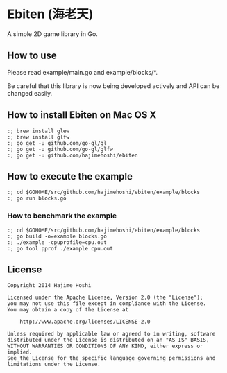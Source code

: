 # Ebiten (海老天)

A simple 2D game library in Go.

## How to use

Please read example/main.go and example/blocks/*.

Be careful that this library is now being developed actively and API can be
changed easily.

## How to install Ebiten on Mac OS X

```
:; brew install glew
:; brew install glfw
:; go get -u github.com/go-gl/gl
:; go get -u github.com/go-gl/glfw
:; go get -u github.com/hajimehoshi/ebiten
```

## How to execute the example

```
:; cd $GOHOME/src/github.com/hajimehoshi/ebiten/example/blocks
:; go run blocks.go
```

### How to benchmark the example

```
:; cd $GOHOME/src/github.com/hajimehoshi/ebiten/example/blocks
:; go build -o=example blocks.go
:; ./example -cpuprofile=cpu.out
:; go tool pprof ./example cpu.out
```

## License

```
Copyright 2014 Hajime Hoshi

Licensed under the Apache License, Version 2.0 (the "License");
you may not use this file except in compliance with the License.
You may obtain a copy of the License at

    http://www.apache.org/licenses/LICENSE-2.0

Unless required by applicable law or agreed to in writing, software
distributed under the License is distributed on an "AS IS" BASIS,
WITHOUT WARRANTIES OR CONDITIONS OF ANY KIND, either express or implied.
See the License for the specific language governing permissions and
limitations under the License.
```
